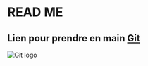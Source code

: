 READ ME
=======

Lien pour prendre en main [Git](http://jlord.us/git-it/index.html)
-
![Git logo](https://git-scm.com/images/logos/downloads/Git-Logo-2Color.png "Git Logo")

